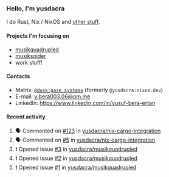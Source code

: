 ### Hello, I'm yusdacra

I do Rust, Nix / NixOS and [other stuff](https://gaze.systems/).

#### Projects I'm focusing on

- [musikquadrupled](https://github.com/yusdacra/musikquadrupled)
- [musikspider](https://github.com/yusdacra/musikspider)
- work stuff!

#### Contacts

- Matrix: [`@dusk:gaze.systems`](https://matrix.to/#/@dusk:gaze.systems) (formerly `@yusdacra:nixos.dev`)
- E-mail: y.bera003.06@pm.me
- LinkedIn: https://www.linkedin.com/in/yusuf-bera-ertan

#### Recent activity

<!--START_SECTION:activity-->
1. 🗣 Commented on [#123](https://github.com/yusdacra/nix-cargo-integration/issues/123) in [yusdacra/nix-cargo-integration](https://github.com/yusdacra/nix-cargo-integration)
2. 🗣 Commented on [#5](https://github.com/yusdacra/nix-cargo-integration/issues/5) in [yusdacra/nix-cargo-integration](https://github.com/yusdacra/nix-cargo-integration)
3. ❗️ Opened issue [#3](https://github.com/yusdacra/musikquadrupled/issues/3) in [yusdacra/musikquadrupled](https://github.com/yusdacra/musikquadrupled)
4. ❗️ Opened issue [#2](https://github.com/yusdacra/musikquadrupled/issues/2) in [yusdacra/musikquadrupled](https://github.com/yusdacra/musikquadrupled)
5. ❗️ Opened issue [#1](https://github.com/yusdacra/musikquadrupled/issues/1) in [yusdacra/musikquadrupled](https://github.com/yusdacra/musikquadrupled)
<!--END_SECTION:activity-->
